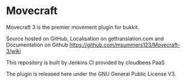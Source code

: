 Movecraft
======

Movecraft 3 is the premier movement plugin for bukkit.

Source hosted on GitHub, Localisation on gettranslation.com and Documentation on Github https://github.com/msummers123/Movecraft-3/wiki

This repository is built by Jenkins CI provided by cloudbees PaaS


The plugin is released here under the GNU General Public License V3. 

